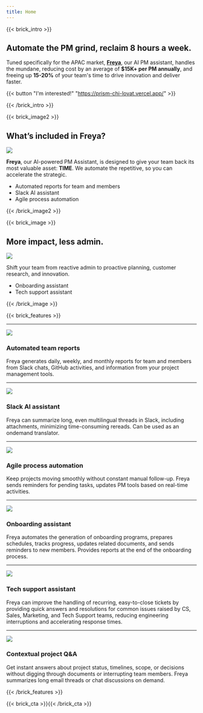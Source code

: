 ```yaml
---
title: Home
---
```


{{< brick_intro >}}

## Automate the PM grind, reclaim 8 hours a week.

Tuned specifically for the APAC market, [**Freya**](/about/), our AI PM assistant, handles the mundane, reducing cost by an average of **$15K+ per PM annually**, and freeing up **15-20%** of your team's time to drive innovation and deliver faster.

{{< button "I'm interested!" "https://prism-chi-lovat.vercel.app/" >}}

{{< /brick_intro >}}

{{< brick_image2 >}}

## What’s included in Freya?

![](/uploads/freya-intro-04.png)

**Freya**, our AI-powered PM Assistant, is designed to give your team back its most valuable asset: **TIME**. We automate the repetitive, so you can accelerate the strategic.

- Automated reports for team and members
- Slack AI assistant
- Agile process automation

{{< /brick_image2 >}}

{{< brick_image >}}

## More impact, less admin.

![](/uploads/blog-00004-freya-data.png)

Shift your team from reactive admin to proactive planning, customer research, and innovation.

- Onboarding assistant
- Tech support assistant

{{< /brick_image >}}

<!-- {{< brick_reviews >}}{{< /brick_reviews >}} -->

{{< brick_features >}}

<!-- ## Focus your PMs on impact, not admin. -->

<!-- Shift your team from reactive admin to proactive planning, customer research, and innovation. -->

---

![](/img/icons/material-symbols/200/rounded/performance_max.svg)
### Automated team reports

Freya generates daily, weekly, and monthly reports for team and members from Slack chats, GitHub activities, and information from your project management tools.

---

![](/img/icons/material-symbols/200/rounded/auto_fix.svg)
### Slack AI assistant

Freya can summarize long, even multilingual threads in Slack, including attachments, minimizing time-consuming rereads. Can be used as an ondemand translator.

---

![](/img/icons/material-symbols/200/rounded/timer.svg)
### Agile process automation

Keep projects moving smoothly without constant manual follow-up. Freya sends reminders for pending tasks, updates PM tools based on real-time activities.

---

![](/img/icons/material-symbols/200/rounded/design_services.svg)
### Onboarding assistant

Freya automates the generation of onboarding programs, prepares schedules, tracks progress, updates related documents, and sends reminders to new members. Provides reports at the end of the onboarding process.

---

![](/img/icons/material-symbols/200/rounded/auto_awesome_mosaic.svg)
### Tech support assistant

Freya can improve the handling of recurring, easy-to-close tickets by providing quick answers and resolutions for common issues raised by CS, Sales, Marketing, and Tech Support teams, reducing engineering interruptions and accelerating response times.

---

![](/img/icons/material-symbols/200/rounded/devices.svg)
### Contextual project Q&A

Get instant answers about project status, timelines, scope, or decisions without digging through documents or interrupting team members. Freya summarizes long email threads or chat discussions on demand.

{{< /brick_features >}}

{{< brick_cta >}}{{< /brick_cta >}}
